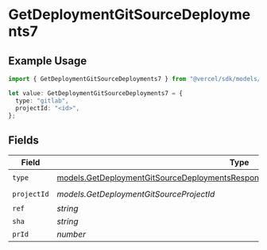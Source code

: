 # GetDeploymentGitSourceDeployments7

## Example Usage

```typescript
import { GetDeploymentGitSourceDeployments7 } from "@vercel/sdk/models/getdeploymentop.js";

let value: GetDeploymentGitSourceDeployments7 = {
  type: "gitlab",
  projectId: "<id>",
};
```

## Fields

| Field                                                                                                                                                                          | Type                                                                                                                                                                           | Required                                                                                                                                                                       | Description                                                                                                                                                                    |
| ------------------------------------------------------------------------------------------------------------------------------------------------------------------------------ | ------------------------------------------------------------------------------------------------------------------------------------------------------------------------------ | ------------------------------------------------------------------------------------------------------------------------------------------------------------------------------ | ------------------------------------------------------------------------------------------------------------------------------------------------------------------------------ |
| `type`                                                                                                                                                                         | [models.GetDeploymentGitSourceDeploymentsResponse200ApplicationJSONResponseBodyType](../models/getdeploymentgitsourcedeploymentsresponse200applicationjsonresponsebodytype.md) | :heavy_check_mark:                                                                                                                                                             | N/A                                                                                                                                                                            |
| `projectId`                                                                                                                                                                    | *models.GetDeploymentGitSourceProjectId*                                                                                                                                       | :heavy_check_mark:                                                                                                                                                             | N/A                                                                                                                                                                            |
| `ref`                                                                                                                                                                          | *string*                                                                                                                                                                       | :heavy_minus_sign:                                                                                                                                                             | N/A                                                                                                                                                                            |
| `sha`                                                                                                                                                                          | *string*                                                                                                                                                                       | :heavy_minus_sign:                                                                                                                                                             | N/A                                                                                                                                                                            |
| `prId`                                                                                                                                                                         | *number*                                                                                                                                                                       | :heavy_minus_sign:                                                                                                                                                             | N/A                                                                                                                                                                            |